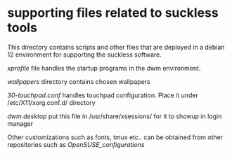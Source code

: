 # supporting files related to suckless tools #
This directory contains scripts and other files that are deployed in a debian 12 environment
for supporting the suckless software.

*xprofile* file handles the startup programs in the dwm environment.

*wallpapers* directory contains chosen wallpapers

*30-touchpad.conf* handles touchpad configuration. Place it under /etc/X11/xorg.conf.d/ directory

*dwm.desktop* put this file in /usr/share/xsessions/ for it to showup in login manager


Other customizations such as fonts, tmux etc.. can be obtained from
other repositories such as *OpenSUSE_configurations*
